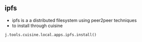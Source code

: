 ## ipfs

- ipfs is a a distributed filesystem using peer2peer techniques
- to install through cuisine

```
j.tools.cuisine.local.apps.ipfs.install()
```
